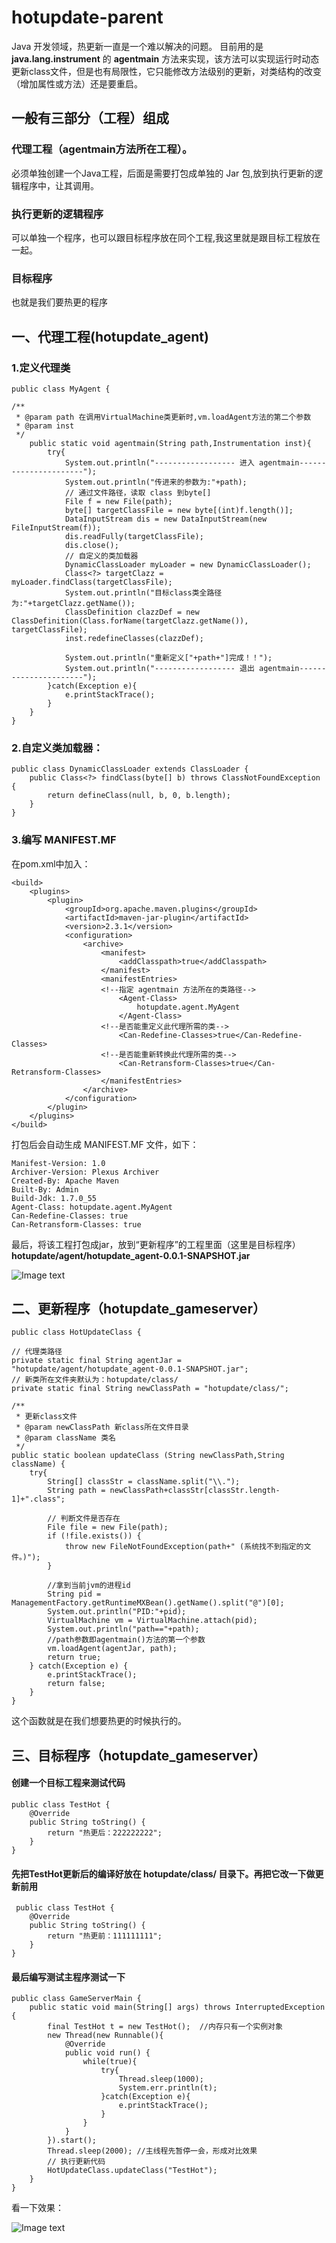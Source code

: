 # hotupdate-parent
Java 开发领域，热更新一直是一个难以解决的问题。
目前用的是 **java.lang.instrument** 的 **agentmain** 方法来实现，该方法可以实现运行时动态更新class文件，但是也有局限性，它只能修改方法级别的更新，对类结构的改变（增加属性或方法）还是要重启。

## 一般有三部分（工程）组成 ##

### 代理工程（agentmain方法所在工程）。 ###
必须单独创建一个Java工程，后面是需要打包成单独的 Jar 包,放到执行更新的逻辑程序中，让其调用。

### 执行更新的逻辑程序 ###
可以单独一个程序，也可以跟目标程序放在同个工程,我这里就是跟目标工程放在一起。

### 目标程序 ###
也就是我们要热更的程序

## 一、代理工程(hotupdate_agent) ##

### 1.定义代理类 ###
    public class MyAgent {

	/**
	 * @param path 在调用VirtualMachine类更新时,vm.loadAgent方法的第二个参数
	 * @param inst
	 */
		public static void agentmain(String path,Instrumentation inst){
			try{
				System.out.println("------------------ 进入 agentmain----------------------");
				System.out.println("传进来的参数为:"+path);
				// 通过文件路径，读取 class 到byte[]
				File f = new File(path);
				byte[] targetClassFile = new byte[(int)f.length()];
				DataInputStream dis = new DataInputStream(new FileInputStream(f));
				dis.readFully(targetClassFile);
				dis.close();
				// 自定义的类加载器
				DynamicClassLoader myLoader = new DynamicClassLoader();
				Class<?> targetClazz = myLoader.findClass(targetClassFile);
				System.out.println("目标class类全路径为:"+targetClazz.getName());
				ClassDefinition clazzDef = new ClassDefinition(Class.forName(targetClazz.getName()), targetClassFile);
				inst.redefineClasses(clazzDef);
	
				System.out.println("重新定义["+path+"]完成！！");
				System.out.println("------------------ 退出 agentmain----------------------");
			}catch(Exception e){
				e.printStackTrace();
			}
		}
	}

### 2.自定义类加载器： ###

    public class DynamicClassLoader extends ClassLoader {
		public Class<?> findClass(byte[] b) throws ClassNotFoundException { 
			return defineClass(null, b, 0, b.length); 
		}
	}

### 3.编写 MANIFEST.MF ###
在pom.xml中加入：

    <build>
        <plugins>
            <plugin>
                <groupId>org.apache.maven.plugins</groupId>
                <artifactId>maven-jar-plugin</artifactId>
                <version>2.3.1</version>
                <configuration>
                    <archive>
                        <manifest>
                            <addClasspath>true</addClasspath>
                        </manifest>
                        <manifestEntries>
						<!--指定 agentmain 方法所在的类路径-->
                            <Agent-Class>
                                hotupdate.agent.MyAgent
                            </Agent-Class>
						<!--是否能重定义此代理所需的类-->
                            <Can-Redefine-Classes>true</Can-Redefine-Classes>
						<!--是否能重新转换此代理所需的类-->
                            <Can-Retransform-Classes>true</Can-Retransform-Classes>
                        </manifestEntries>
                    </archive>
                </configuration>
            </plugin>
        </plugins>
    </build>

打包后会自动生成 MANIFEST.MF 文件，如下：

    Manifest-Version: 1.0
	Archiver-Version: Plexus Archiver
	Created-By: Apache Maven
	Built-By: Admin
	Build-Jdk: 1.7.0_55
	Agent-Class: hotupdate.agent.MyAgent
	Can-Redefine-Classes: true
	Can-Retransform-Classes: true

最后，将该工程打包成jar，放到“更新程序”的工程里面（这里是目标程序）
**hotupdate/agent/hotupdate_agent-0.0.1-SNAPSHOT.jar**

![Image text](https://raw.githubusercontent.com/caiweitao/image-folder/master/hotupdate/hotupdate_gameserver.png)

## 二、更新程序（hotupdate_gameserver） ##

    public class HotUpdateClass {
	
	// 代理类路径 
	private static final String agentJar = "hotupdate/agent/hotupdate_agent-0.0.1-SNAPSHOT.jar";
	// 新类所在文件夹默认为：hotupdate/class/
	private static final String newClassPath = "hotupdate/class/";

	/**
	 * 更新class文件
	 * @param newClassPath 新class所在文件目录
	 * @param className 类名
	 */
	public static boolean updateClass (String newClassPath,String className) {
		try{
			String[] classStr = className.split("\\.");
			String path = newClassPath+classStr[classStr.length-1]+".class";
			
			// 判断文件是否存在
			File file = new File(path);
			if (!file.exists()) {
				throw new FileNotFoundException(path+" (系统找不到指定的文件。)");
			}
			
			//拿到当前jvm的进程id
			String pid = ManagementFactory.getRuntimeMXBean().getName().split("@")[0];
			System.out.println("PID:"+pid);
			VirtualMachine vm = VirtualMachine.attach(pid);
			System.out.println("path=="+path);
			//path参数即agentmain()方法的第一个参数
			vm.loadAgent(agentJar, path);
			return true;
		} catch(Exception e) {
			e.printStackTrace();
			return false;
		}
	}

这个函数就是在我们想要热更的时候执行的。

## 三、目标程序（hotupdate_gameserver） ##
#### 创建一个目标工程来测试代码 ####

    public class TestHot {
		@Override
		public String toString() {
			return "热更后：222222222";
		}
	}

#### 先把TestHot更新后的编译好放在 **hotupdate/class/** 目录下。再把它改一下做更新前用 ####

     public class TestHot {
		@Override
		public String toString() {
			return "热更前：111111111";
		}
	}
#### 最后编写测试主程序测试一下 ####

    public class GameServerMain {
		public static void main(String[] args) throws InterruptedException {
			final TestHot t = new TestHot();  //内存只有一个实例对象
			new Thread(new Runnable(){
				@Override
				public void run() {
					while(true){
						try{
							Thread.sleep(1000);
							System.err.println(t);
						}catch(Exception e){
							e.printStackTrace();
						}
					}
				}
			}).start();
			Thread.sleep(2000); //主线程先暂停一会，形成对比效果
			// 执行更新代码
			HotUpdateClass.updateClass("TestHot");
		}
	}

看一下效果：

![Image text](https://raw.githubusercontent.com/caiweitao/image-folder/master/hotupdate/hotupdate_gameserver.png)